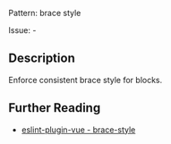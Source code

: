 Pattern: brace style

Issue: -

## Description

Enforce consistent brace style for blocks.

## Further Reading

* [eslint-plugin-vue - brace-style](https://eslint.vuejs.org/rules/brace-style.html)
